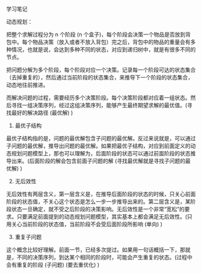 学习笔记

动态规划：

把整个求解过程分为 n 个阶段 (n 个盒子)，每个阶段会决策一个物品是否放到背包中。每个物品决策（放入或者不放入背包）完之后，背包中的物品的重量会有多种情况，也就是说，会达到多种不同的状态，对应到递归树中，就是有很多不同的节点。

把问题分解为多个阶段，每个阶段对应一个决策。记录每一个阶段可达的状态集合（去掉重复的），然后通过当前阶段的状态集合，来推导下一个阶段的状态集合，动态地往前推进。

而解决问题的过程，需要经历多个决策阶段。每个决策阶段都对应着一组状态。然后寻找一组决策序列，经过这组决策序列，能够产生最终期望求解的最优值。(寻找最好的解决路径 (最优解) )

1. 最优子结构

最优子结构指的是，问题的最优解包含子问题的最优解。反过来说就是，可以通过子问题的最优解，推导出问题的最优解。如果把最优子结构，对应到前面定义的动态规划问题模型上，那也可以理解为，后面阶段的状态可以通过前面阶段的状态推导出来。(后面阶段的解会包含前面子问题的解 (寻找最优解就是寻找子问题的最优解) )

2. 无后效性

无后效性有两层含义，第一层含义是，在推导后面阶段的状态的时候，只关心前面阶段的状态值，不关心这个状态是怎么一步一步推导出来的。第二层含义是，某阶段状态一旦确定，就不受之后阶段的决策影响。无后效性是一个非常“宽松”的要求。只要满足前面提到的动态规划问题模型，其实基本上都会满足无后效性。(只用关心当前阶段的状态值，当前阶段不会受后面阶段所影响 (单向) )

3. 重复子问题

这个概念比较好理解。前面一节，已经多次提过。如果用一句话概括一下，那就是，不同的决策序列，到达某个相同的阶段时，可能会产生重复的状态。(过程中会有重复的阶段 (子问题) (要去重优化) )
